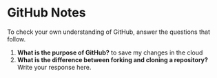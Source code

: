 # GitHub Notes

To check your own understanding of GitHub, answer the questions that follow.

1. **What is the purpose of GitHub?** to save my changes in the cloud
1. **What is the difference between forking and cloning a repository?** Write your response here.